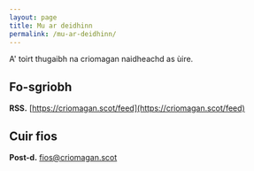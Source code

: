 ```yaml
---
layout: page
title: Mu ar deidhinn
permalink: /mu-ar-deidhinn/
---
```


A' toirt thugaibh na criomagan naidheachd as ùire.

## Fo-sgriobh

**RSS.** [https://criomagan.scot/feed](https://criomagan.scot/feed)

## Cuir fios

**Post-d.** [fios@criomagan.scot](mailto:fios@criomagan.scot)
